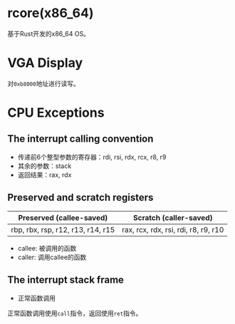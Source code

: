 
# rcore(x86_64)

基于Rust开发的x86_64 OS。


# VGA Display

对`0xb8000`地址进行读写。


# CPU Exceptions

## The interrupt calling convention

- 传递前6个整型参数的寄存器：rdi, rsi, rdx, rcx, r8, r9
- 其余的参数：stack
- 返回结果：rax, rdx

## Preserved and scratch registers

| Preserved (callee-saved)          | Scratch (caller-saved)               |
| -                                 | -                                    |
| rbp, rbx, rsp, r12, r13, r14, r15 | rax, rcx, rdx, rsi, rdi, r8, r9, r10 |

- callee: 被调用的函数
- caller: 调用callee的函数


## The interrupt stack frame

- 正常函数调用 

正常函数调用使用`call`指令，返回使用`ret`指令。
